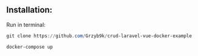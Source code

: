 


## Installation:

Run in terminal:
```powershell
git clone https://github.com/Grzyb9k/crud-laravel-vue-docker-example
```
```powershell
docker-compose up
```

